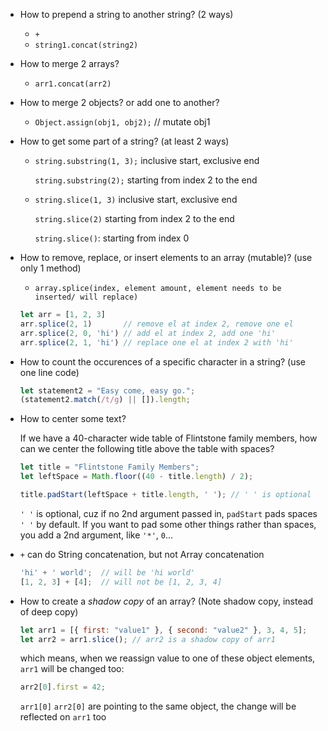 - How to prepend  a string to another string? (2 ways)
  - `+`
  - `string1.concat(string2)`

- How to merge 2 arrays?
  - `arr1.concat(arr2)`
- How to merge 2 objects? or add one to another?
  - `Object.assign(obj1, obj2);` // mutate obj1

- How to get some part of a string? (at least 2 ways)

  - `string.substring(1, 3);` inclusive start, exclusive end

    `string.substring(2);` starting from index 2 to the end

  - `string.slice(1, 3)`  inclusive start, exclusive end

    `string.slice(2)` starting from index 2 to the end

    `string.slice()`: starting from index 0

- How to remove, replace, or insert elements to an array (mutable)? (use only 1 method)

  - `array.splice(index, element amount, element needs to be inserted/ will replace)`

  ```javascript
  let arr = [1, 2, 3]
  arr.splice(2, 1)       // remove el at index 2, remove one el
  arr.splice(2, 0, 'hi') // add el at index 2, add one 'hi'
  arr.splice(2, 1, 'hi') // replace one el at index 2 with 'hi'
  ```

- How to count the occurences of a specific character in a string? (use one line code)

  ```javascript
  let statement2 = "Easy come, easy go.";
  (statement2.match(/t/g) || []).length;
  ```

- How to center some text?

  If we have a 40-character wide table of Flintstone family members, how can we center the following title above the table with spaces?

  ```javascript
  let title = "Flintstone Family Members";
  let leftSpace = Math.floor((40 - title.length) / 2);
  
  title.padStart(leftSpace + title.length, ' '); // ' ' is optional
  ```

  `' '` is optional, cuz if no 2nd argument passed in, `padStart` pads spaces `' '` by default. If you want to pad some other things rather than spaces, you add a 2nd argument, like `'*'`, `0`...

- `+` can do String concatenation, but not Array concatenation

  ```javascript
  'hi' + ' world';  // will be 'hi world'
  [1, 2, 3] + [4];  // will not be [1, 2, 3, 4]
  ```

- How to create a *shadow copy* of an array? (Note shadow copy, instead of deep copy)

  ```javascript
  let arr1 = [{ first: "value1" }, { second: "value2" }, 3, 4, 5];
  let arr2 = arr1.slice(); // arr2 is a shadow copy of arr1
  ```

  which means, when we reassign value to one of these object elements, `arr1` will be changed too:

  ```javascript
  arr2[0].first = 42;
  ```

  `arr1[0]` `arr2[0]`  are pointing to the same object, the change will be reflected on `arr1` too